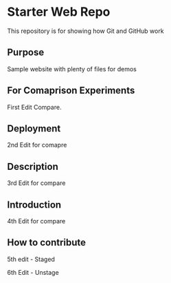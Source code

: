 # Starter Web Repo

This repository is for showing how Git and GitHub work

## Purpose

Sample website with plenty of files for demos

## For Comaprison Experiments

First Edit Compare.

## Deployment

2nd Edit for comapre

## Description

3rd Edit for compare

## Introduction

4th Edit for compare

## How to contribute

5th edit - Staged

6th Edit - Unstage